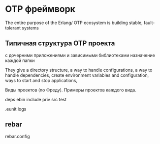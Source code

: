 # OTP фреймворк

The entire purpose of the Erlang/ OTP ecosystem is building stable, fault-tolerant systems

## Типичная структура OTP проекта

с дочерними приложениями и зависимыми библиотеками
назначение каждой папки

They give a directory structure,
a way to handle configurations,
a way to handle dependencies,
create environment variables and configuration,
ways to start and stop applications,

Виды проектов (по Фреду).
Примеры проектов каждого вида.

deps
ebin
include
priv
src
test

.eunit
logs

## rebar

rebar.config
